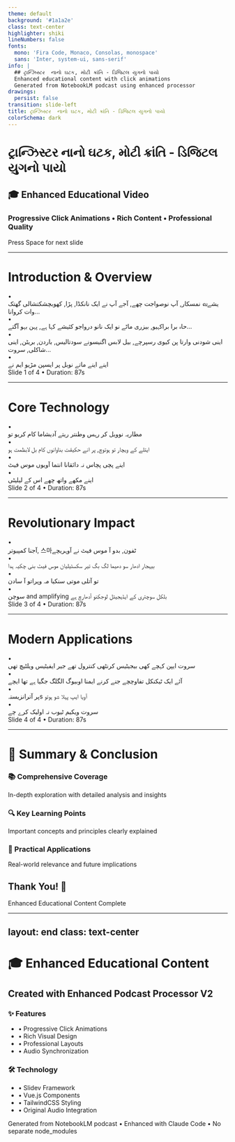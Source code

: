 ```yaml
---
theme: default
background: '#1a1a2e'
class: text-center
highlighter: shiki
lineNumbers: false
fonts:
  mono: 'Fira Code, Monaco, Consolas, monospace'
  sans: 'Inter, system-ui, sans-serif'
info: |
  ## ટ્રાન્ઝિસ્ટર  નાનો ઘટક, મોટી ક્રાંતિ - ડિજિટલ યુગનો પાયો
  Enhanced educational content with click animations
  Generated from NotebookLM podcast using enhanced processor
drawings:
  persist: false
transition: slide-left
title: ટ્રાન્ઝિસ્ટર  નાનો ઘટક, મોટી ક્રાંતિ - ડિજિટલ યુગનો પાયો
colorSchema: dark
---
```


# ટ્રાન્ઝિસ્ટર  નાનો ઘટક, મોટી ક્રાંતિ - ડિજિટલ યુગનો પાયો

## 🎓 Enhanced Educational Video

### Progressive Click Animations • Rich Content • Professional Quality

<div class="pt-12">
  <span @click="$slidev.nav.next" class="px-2 py-1 rounded cursor-pointer" hover="bg-white bg-opacity-10">
    Press Space for next slide <carbon:arrow-right class="inline"/>
  </span>
</div>

<div class="abs-br m-6 flex gap-2">
  <a href="https://github.com/slidevjs/slidev" target="_blank" alt="Slidev"
    class="text-xl slidev-icon-btn opacity-50 !border-none !hover:text-white">
    <carbon-logo-github />
  </a>
</div>

---

# Introduction & Overview

<div class="text-left mt-12 space-y-4">

<div v-click="1" class="flex items-start space-x-4 p-4 bg-gray-800/30 rounded-lg hover:bg-gray-800/50 transition-all duration-300">
  <div class="text-blue-400 text-2xl font-bold">•</div>
  <div class="text-white text-xl leading-relaxed">نمسکار, آپ نوصواجت چھے, آجے آپ نے ایک نانکڈا, پڑا, کھوبچشکتشالی گھتک வیشے وات کروانا...</div>
</div>

<div v-click="2" class="flex items-start space-x-4 p-4 bg-gray-800/30 rounded-lg hover:bg-gray-800/50 transition-all duration-300">
  <div class="text-blue-400 text-2xl font-bold">•</div>
  <div class="text-white text-xl leading-relaxed">حاہ برا براکہیو, بیزری ماٹے نو ایک نانو درواجو کئیشے کہا ہے, پہن بہو آگتے...</div>
</div>

<div v-click="3" class="flex items-start space-x-4 p-4 bg-gray-800/30 rounded-lg hover:bg-gray-800/50 transition-all duration-300">
  <div class="text-blue-400 text-2xl font-bold">•</div>
  <div class="text-white text-xl leading-relaxed">اینی شودنی وارتا پن کیوی رسپرچے, بیل لابس اگنیسونے سودتالیس, باردن, بریٹن, اینی شاکلی, سروت...</div>
</div>

<div v-click="4" class="flex items-start space-x-4 p-4 bg-gray-800/30 rounded-lg hover:bg-gray-800/50 transition-all duration-300">
  <div class="text-blue-400 text-2xl font-bold">•</div>
  <div class="text-white text-xl leading-relaxed">اینے اینے ماتے نوبل پر ایسپن مڑیو ایم نے</div>
</div>

</div>

<div v-click="5" class="absolute bottom-8 left-8 text-gray-400">
  <div class="text-sm">Slide 1 of 4 • Duration: 87s</div>
</div>

<div v-click="5" class="absolute bottom-8 right-8 text-blue-400">
  <carbon:arrow-right class="text-2xl animate-pulse" />
</div>

<!--
Enhanced slide 1: 4 click animations
Audio timing: 0.0s - 86.9s
-->

---

# Core Technology

<div class="text-left mt-12 space-y-4">

<div v-click="1" class="flex items-start space-x-4 p-4 bg-gray-800/30 rounded-lg hover:bg-gray-800/50 transition-all duration-300">
  <div class="text-blue-400 text-2xl font-bold">•</div>
  <div class="text-white text-xl leading-relaxed">مطاریہ نوویل کر رہس وطنتر ریتے آدیشاما کام کریو تو</div>
</div>

<div v-click="2" class="flex items-start space-x-4 p-4 bg-gray-800/30 rounded-lg hover:bg-gray-800/50 transition-all duration-300">
  <div class="text-blue-400 text-2xl font-bold">•</div>
  <div class="text-white text-xl leading-relaxed">ایتلے کے ویچار تو ہوتوچ, پر انے حکیقت بناوانوں کام بل لابظمت ہو</div>
</div>

<div v-click="3" class="flex items-start space-x-4 p-4 bg-gray-800/30 rounded-lg hover:bg-gray-800/50 transition-all duration-300">
  <div class="text-blue-400 text-2xl font-bold">•</div>
  <div class="text-white text-xl leading-relaxed">اینے پچی پچاس نہ دائقانا انتما آویوں موس فیٹ</div>
</div>

<div v-click="4" class="flex items-start space-x-4 p-4 bg-gray-800/30 rounded-lg hover:bg-gray-800/50 transition-all duration-300">
  <div class="text-blue-400 text-2xl font-bold">•</div>
  <div class="text-white text-xl leading-relaxed">اینے مکھے واتھ چھے اس کے لیلیٹی</div>
</div>

</div>

<div v-click="5" class="absolute bottom-8 left-8 text-gray-400">
  <div class="text-sm">Slide 2 of 4 • Duration: 87s</div>
</div>

<div v-click="5" class="absolute bottom-8 right-8 text-blue-400">
  <carbon:arrow-right class="text-2xl animate-pulse" />
</div>

<!--
Enhanced slide 2: 4 click animations
Audio timing: 86.9s - 173.7s
-->

---

# Revolutionary Impact

<div class="text-left mt-12 space-y-4">

<div v-click="1" class="flex items-start space-x-4 p-4 bg-gray-800/30 rounded-lg hover:bg-gray-800/50 transition-all duration-300">
  <div class="text-blue-400 text-2xl font-bold">•</div>
  <div class="text-white text-xl leading-relaxed">آجنا کمپیوتر, 스마ٹفون, بدو آ موس فیٹ نے آوہریچے</div>
</div>

<div v-click="2" class="flex items-start space-x-4 p-4 bg-gray-800/30 rounded-lg hover:bg-gray-800/50 transition-all duration-300">
  <div class="text-blue-400 text-2xl font-bold">•</div>
  <div class="text-white text-xl leading-relaxed">بیہجار ادھار سو دھیما لگ بگ تیر سکسٹیلیان موس فیٹ بنی چکیہ ہدا</div>
</div>

<div v-click="3" class="flex items-start space-x-4 p-4 bg-gray-800/30 rounded-lg hover:bg-gray-800/50 transition-all duration-300">
  <div class="text-blue-400 text-2xl font-bold">•</div>
  <div class="text-white text-xl leading-relaxed">تو آتلی موتی سنکیا مہ وپراتو آ سادن</div>
</div>

<div v-click="4" class="flex items-start space-x-4 p-4 bg-gray-800/30 rounded-lg hover:bg-gray-800/50 transition-all duration-300">
  <div class="text-blue-400 text-2xl font-bold">•</div>
  <div class="text-white text-xl leading-relaxed">سوچن and amplifying بلکل سوچتری کے ایڈیجیٹل لوجکنو آدھارچ ہے</div>
</div>

</div>

<div v-click="5" class="absolute bottom-8 left-8 text-gray-400">
  <div class="text-sm">Slide 3 of 4 • Duration: 87s</div>
</div>

<div v-click="5" class="absolute bottom-8 right-8 text-blue-400">
  <carbon:arrow-right class="text-2xl animate-pulse" />
</div>

<!--
Enhanced slide 3: 4 click animations
Audio timing: 173.7s - 260.6s
-->

---

# Modern Applications

<div class="text-left mt-12 space-y-4">

<div v-click="1" class="flex items-start space-x-4 p-4 bg-gray-800/30 rounded-lg hover:bg-gray-800/50 transition-all duration-300">
  <div class="text-blue-400 text-2xl font-bold">•</div>
  <div class="text-white text-xl leading-relaxed">سروت ایپن کہچے کھی بیجیٹیس کرنٹھی کنترول تھے جیر ایفیٹیس ویلٹیچ تھی</div>
</div>

<div v-click="2" class="flex items-start space-x-4 p-4 bg-gray-800/30 rounded-lg hover:bg-gray-800/50 transition-all duration-300">
  <div class="text-blue-400 text-2xl font-bold">•</div>
  <div class="text-white text-xl leading-relaxed">آئے ایک ٹیکنکل تفاوچچے جنے کرنے ایمنا اوبیوگ الگلگ جگیا ہے تھا ایچے</div>
</div>

<div v-click="3" class="flex items-start space-x-4 p-4 bg-gray-800/30 rounded-lg hover:bg-gray-800/50 transition-all duration-300">
  <div class="text-blue-400 text-2xl font-bold">•</div>
  <div class="text-white text-xl leading-relaxed">پر آترانزیستہs آویا ایپ پہلا شو ہوتو</div>
</div>

<div v-click="4" class="flex items-start space-x-4 p-4 bg-gray-800/30 rounded-lg hover:bg-gray-800/50 transition-all duration-300">
  <div class="text-blue-400 text-2xl font-bold">•</div>
  <div class="text-white text-xl leading-relaxed">سروت ویکیم ٹیوب نہ اولیک کرے چے</div>
</div>

</div>

<div v-click="5" class="absolute bottom-8 left-8 text-gray-400">
  <div class="text-sm">Slide 4 of 4 • Duration: 87s</div>
</div>

<div v-click="5" class="absolute bottom-8 right-8 text-blue-400">
  <carbon:arrow-right class="text-2xl animate-pulse" />
</div>

<!--
Enhanced slide 4: 4 click animations
Audio timing: 260.6s - 347.5s
-->

---

# 🎯 Summary & Conclusion

<div class="grid grid-cols-1 gap-8 mt-12">

<div v-click="1" class="p-8 bg-gradient-to-r from-blue-900/40 to-purple-900/40 rounded-xl border border-blue-500/30">
  <h3 class="text-2xl font-bold text-blue-300 mb-4">📚 Comprehensive Coverage</h3>
  <p class="text-gray-200 text-lg">In-depth exploration with detailed analysis and insights</p>
</div>

<div v-click="2" class="p-8 bg-gradient-to-r from-green-900/40 to-teal-900/40 rounded-xl border border-green-500/30">
  <h3 class="text-2xl font-bold text-green-300 mb-4">🔍 Key Learning Points</h3>
  <p class="text-gray-200 text-lg">Important concepts and principles clearly explained</p>
</div>

<div v-click="3" class="p-8 bg-gradient-to-r from-purple-900/40 to-pink-900/40 rounded-xl border border-purple-500/30">
  <h3 class="text-2xl font-bold text-purple-300 mb-4">🚀 Practical Applications</h3>
  <p class="text-gray-200 text-lg">Real-world relevance and future implications</p>
</div>

</div>

<div v-click="4" class="mt-16 text-center">
  <h2 class="text-4xl font-bold text-yellow-400 mb-4">Thank You! 🎉</h2>
  <p class="text-xl text-gray-300">Enhanced Educational Content Complete</p>
</div>

<!--
Enhanced conclusion with gradient backgrounds and professional styling
Generated with Enhanced Podcast Processor V2
-->

---
layout: end
class: text-center
---

# 🎓 Enhanced Educational Content

## Created with Enhanced Podcast Processor V2

<div class="grid grid-cols-2 gap-8 mt-12">

<div class="text-left">
  <h3 class="text-xl font-bold text-blue-400 mb-4">✨ Features</h3>
  <ul class="text-gray-300 space-y-2">
    <li>• Progressive Click Animations</li>
    <li>• Rich Visual Design</li>  
    <li>• Professional Layouts</li>
    <li>• Audio Synchronization</li>
  </ul>
</div>

<div class="text-left">
  <h3 class="text-xl font-bold text-green-400 mb-4">🛠️ Technology</h3>
  <ul class="text-gray-300 space-y-2">
    <li>• Slidev Framework</li>
    <li>• Vue.js Components</li>
    <li>• TailwindCSS Styling</li>
    <li>• Original Audio Integration</li>
  </ul>
</div>

</div>

<div class="mt-12 text-gray-400">
Generated from NotebookLM podcast • Enhanced with Claude Code • No separate node_modules
</div>

